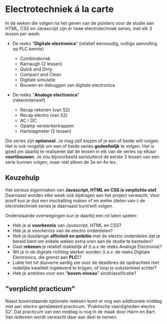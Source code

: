 # Electrotechniek á la carte

In de weken die volgen na het geven van de pointers voor de studie aan HTML, CSS en Javascript zijn er twee electrotechniek series, met elk 3 lessen per week:

- De reeks "**Digitale electronica**"
  (relatief eenvoudig, nuttige aanvulling op PLC kennis)
  
  - Combinatoriek
  - Karnaugh (2 lessen)
  - Quick and Dirty
  - Compact and Clean
  - Digitale simulatie
  - Bouwen en debuggen van digitale electronica

- De reeks "**Analoge electronica**"   
  (rekenintensief)
  
  - Recap rekenen (van S2)
  - Recap electro (van S2)
  - AC / DC
  - Opamp versterkertrappen
  - Hartslagmeter (2 lessen)

Die series zijn **optioneel**. Je mag zelf kiezen of je een of beide wilt volgen. Het is ook mogelijk om een of beide series **gedeeltelijk** te volgen. Het is goed om daarbij te realiseren dat de lessen in elk van de series op elkaar **voortbouwen**. Je zou bijvoorbeeld aansluitend de eerste 3 lessen van een serie kunnen volgen, maar niet alleen de 2e en 4e les.

## Keuzehulp

Het serieus eigenmaken van **Javascript, HTML en CSS is verplichte stof**. Daarnaast worden elke week ook bijdragen aan het project verwacht. Voor jezelf kun je dus een inschatting maken of en welke (delen van-) de electrotechniek series je daarnaast kunt/wilt volgen.  

Onderstaande overwegingen kun je daarbij een rol laten spelen:

- Heb je al **voorkennis** van Javascript, HTML en CSS?
- Heb je al voorkennis van de electro onderdelen?
- Heb je dusdanige **affiniteit en ambitie** met de electro onderdelen dat je bereid bent om enkele weken extra uren aan de studie te besteden?
- Gaat **rekenen** je relatief makkelijk af (t.a.v de reeks Analoge Electronia)?
- Wil je in de digitale richting sterker worden (t.a.v. de reeks Digitale Electronica, die grenst aan **PLC**)?
- Lukte het tot dusverre aardig om voor de deadlines de opdrachten met redelijke kwaliteit ingeleverd te krijgen, of loop je substantieel achter?
- Heb je ambities voor een "**boven-niveau**" eindclassificatie?

## "verplicht practicum"
Naast bovenstaande optionele reeksen komt er nog een additionele middag met aan electro gerelateerd practicum: 'Praktische vaardigheden electro S2'. Dat practicum van een middag is nog in de maak door Harm en Bart. Van iedereen wordt verwacht daar aan deel te nemen.